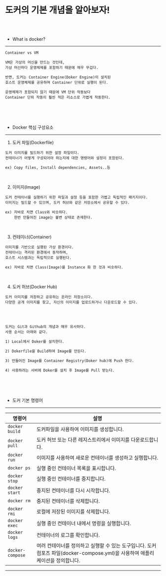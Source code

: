 # 도커의 기본 개념을 알아보자!

<br /><br />

* What is docker?
---

```
Container vs VM

VM은 가상의 머신을 만드는 것인데,
가상 머신마다 운영체제를 포함하기 때문에 매우 무겁다.

반면, 도커는 Container Engine(Doker Engine)이 설치된
호스트 운영체제를 공유하며 Container 단위로 실행이 된다.

운영체제가 포함되지 않기 때문에 VM 단위 작동보다
Container 단위 작동이 훨씬 적은 리소스로 가볍게 작동한다.
```

<br /><br /><br />

* Docker 핵심 구성요소
---

1. 도커 파일(Dockerfile)

```
도커 이미지를 빌드하기 위한 설정 파일이다.
컨테이너가 어떻게 구성되어야 하는지에 대한 명령어와 설정이 포함된다.

ex) Copy files, Install dependencies, Assets..등
```

<br />

2. 이미지(Image)
```
도커 컨테이너를 실행하기 위한 파일과 설정 등을 포함한 가볍고 독립적인 패키지이다.
이미지는 빌드할 수 있으며, 도커 허브와 같은 저장소에서 공유할 수 있다.

ex) 자바로 치면 Class와 비슷하다.
    한번 만들어진 image는 불변 상태로 존재한다.
```

<br />

3. 컨테이너(Container)
```
이미지를 기반으로 실행된 가상 환경이다.
컨테이너는 격리된 환경에서 동작하며,
호스트 시스템과는 독립적으로 실행된다.

ex) 자바로 치면 Class(Image)를 Instance 화 한 것과 비슷하다.
```

<br />

4. 도커 허브(Docker Hub)
```
도커 이미지를 저장하고 공유하는 온라인 저장소이다.
다양한 공개 이미지를 찾고, 자신의 이미지를 업로드하거나 다운로드할 수 있다.
```

<br /><br />

```
도커는 Git과 Github의 개념과 매우 유사하다.
사용 순서는 아래와 같다.

1) Local에서 Doker를 설치한다.

2) Dokerfile을 Build하여 Image를 만든다.

3) 만들어진 Image를 Container Registry(Doker hub)에 Push 한다.

4) 사용하려는 서버에 Doker를 설치 후 Image를 Pull 받는다.
```

<br /><br /><br />

* 도커 기본 명령어
---

| 명령어               | 설명                                                                                                                                                    |
|----------------------|-------------------------------------------------------------------------------------------------------------------------------------------------------|
| `docker build`       | 도커파일을 사용하여 이미지를 생성합니다.                                                                                                                   |
| `docker pull`        | 도커 허브 또는 다른 레지스트리에서 이미지를 다운로드합니다.                                                                                                  |
| `docker run`         | 이미지를 사용하여 새로운 컨테이너를 생성하고 실행합니다.                                                                                                  |
| `docker ps`          | 실행 중인 컨테이너 목록을 표시합니다.                                                                                                                      |
| `docker stop`        | 실행 중인 컨테이너를 중지합니다.                                                                                                                          |
| `docker start`       | 중지된 컨테이너를 다시 시작합니다.                                                                                                                        |
| `docker rm`          | 중지된 컨테이너를 삭제합니다.                                                                                                                            |
| `docker rmi`         | 로컬에 저장된 이미지를 삭제합니다.                                                                                                                       |
| `docker exec`        | 실행 중인 컨테이너 내에서 명령을 실행합니다.                                                                                                               |
| `docker logs`        | 컨테이너의 로그를 확인합니다.                                                                                                                            |
| `docker-compose`     | 여러 컨테이너를 정의하고 실행할 수 있는 도구입니다. 도커 컴포즈 파일(docker-compose.yml)을 사용하여 애플리케이션을 정의합니다.                                                                          |

---
